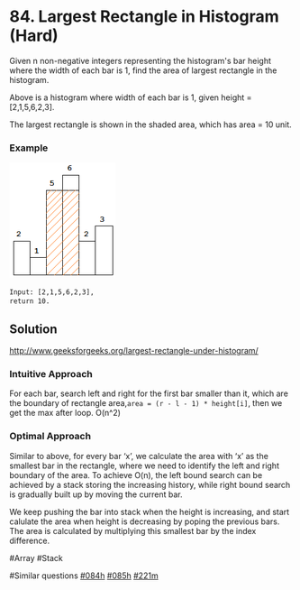 # 84. Largest Rectangle in Histogram (Hard)

Given n non-negative integers representing the histogram's bar height where the width of each bar is 1, find the area of largest rectangle in the histogram.

Above is a histogram where width of each bar is 1, given height = [2,1,5,6,2,3].

The largest rectangle is shown in the shaded area, which has area = 10 unit.

### Example
![pic](histogram_area.png)
```
Input: [2,1,5,6,2,3],
return 10.
```

## Solution
http://www.geeksforgeeks.org/largest-rectangle-under-histogram/
### Intuitive Approach
For each bar, search left and right for the first bar smaller than it, which are the boundary of rectangle area,`area = (r - l - 1) * height[i]`, then we get the max after loop. O(n^2)

### Optimal Approach
Similar to above, for every bar ‘x’, we calculate the area with ‘x’ as the smallest bar in the rectangle, where we need to identify the left and right boundary of the area. To achieve O(n), the left bound search can be achieved by a stack storing the increasing history, while right bound search is gradually built up by moving the current bar.

We keep pushing the bar into stack when the height is increasing, and start calulate the area when height is decreasing by poping the previous bars. The area is calculated by multiplying this smallest bar by the index difference.

#Array #Stack

#Similar questions [#084h](../p084h/README.md) [#085h](../p085h/README.md) [#221m](../p221m/README.md)